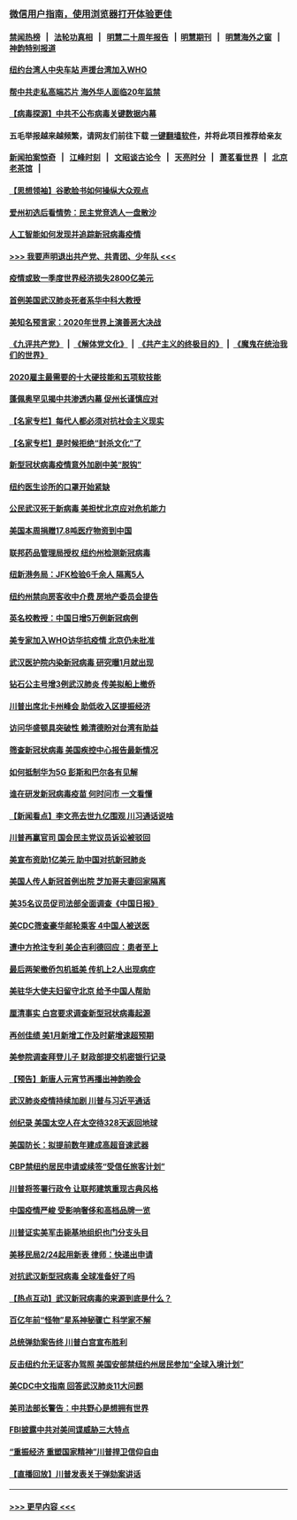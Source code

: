### [微信用户指南，使用浏览器打开体验更佳](https://github.com/gfw-breaker/banned-news1/blob/master/indexes/wechat-guide.md?t=0)
#### [禁闻热榜](热点新闻.md?t=0)  &nbsp;&nbsp;|&nbsp;&nbsp; [法轮功真相](https://github.com/gfw-breaker/truth/blob/master/README.md?t=0) &nbsp;&nbsp;|&nbsp;&nbsp; [明慧二十周年报告](https://github.com/gfw-breaker/mh-reports/blob/master/README.md?t=0) &nbsp;&nbsp;|&nbsp;&nbsp;[明慧期刊](https://github.com/gfw-breaker/mh-qikan) &nbsp;&nbsp;|&nbsp;&nbsp; [明慧海外之窗](https://github.com/gfw-breaker/mh-news/blob/master/README.md?t=0) &nbsp;&nbsp;|&nbsp;&nbsp; [神韵特别报道](https://github.com/gfw-breaker/mh-news/blob/master/shenyun.md?t=0)
#### [纽约台湾人中央车站  声援台湾加入WHO](../pages/nsc412/n11857757.md?t=02102233) 
#### [帮中共走私高端芯片 海外华人面临20年监禁](../pages/nsc412/n11855016.md?t=02102233) 
#### [【病毒探源】中共不公布病毒关键数据内幕](../pages/nsc412/n11856584.md?t=02102233) 
#### 五毛举报越来越频繁，请网友们前往下载 [一键翻墙软件](https://github.com/gfw-breaker/ssr-accounts)，并将此项目推荐给亲友
#### [新闻拍案惊奇](https://github.com/gfw-breaker/banned-news1/blob/master/pages/link4.md) &nbsp;&nbsp;|&nbsp;&nbsp; [江峰时刻](https://github.com/gfw-breaker/banned-news1/blob/master/pages/link4.md) &nbsp;&nbsp;|&nbsp;&nbsp; [文昭谈古论今](https://github.com/gfw-breaker/banned-news1/blob/master/pages/link4.md) &nbsp;&nbsp;|&nbsp;&nbsp; [天亮时分](https://github.com/gfw-breaker/banned-news1/blob/master/pages/link4.md) &nbsp;&nbsp;|&nbsp;&nbsp; [萧茗看世界](https://github.com/gfw-breaker/banned-news1/blob/master/pages/link4.md) &nbsp;&nbsp;|&nbsp;&nbsp; [北京老茶馆](https://github.com/gfw-breaker/banned-news1/blob/master/pages/link4.md) &nbsp;&nbsp;|&nbsp;&nbsp; 
#### [【思想领袖】谷歌脸书如何操纵大众观点](../pages/nsc412/n11680874.md?t=02102233) 
#### [爱州初选后看情势：民主党竞选人一盘散沙](../pages/nsc412/n11856557.md?t=02102233) 
#### [人工智能如何发现并追踪新冠病毒疫情](../pages/nsc412/n11856398.md?t=02102233) 
#### [>>> 我要声明退出共产党、共青团、少年队 <<<](https://github.com/begood0513/goodnews/blob/master/quit/letter.md) 
#### [疫情或致一季度世界经济损失2800亿美元](../pages/nsc412/n11855639.md?t=02102233) 
#### [首例美国武汉肺炎死者系华中科大教授](../pages/nsc412/n11855500.md?t=02102233) 
#### [美知名预言家：2020年世界上演善恶大决战](../pages/nsc412/n11855418.md?t=02102233) 
#### [《九评共产党》](https://github.com/begood0513/9ping.md/blob/master/README.md) &nbsp;|&nbsp; [《解体党文化》](../../../../jtdwh.md/blob/master/README.md)  &nbsp;|&nbsp; [《共产主义的终极目的》](../../../../gczydzjmd.md/blob/master/README.md) &nbsp;|&nbsp; [《魔鬼在统治我们的世界》](../../../../mgztzwmdsj.md/blob/master/README.md) 
#### [2020雇主最需要的十大硬技能和五项软技能](../pages/nsc412/n11850953.md?t=02102233) 
#### [蓬佩奥罕见揭中共渗透内幕 促州长谨慎应对](../pages/nsc412/n11854685.md?t=02102233) 
#### [【名家专栏】每代人都必须对抗社会主义现实](../pages/nsc412/n11831412.md?t=02102233) 
#### [【名家专栏】是时候拒绝“封杀文化”了](../pages/nsc412/n11814093.md?t=02102233) 
#### [新型冠状病毒疫情意外加剧中美“脱钩”](../pages/nsc412/n11854475.md?t=02102233) 
#### [纽约医生诊所的口罩开始紧缺](../pages/nsc412/n11853364.md?t=02102233) 
#### [公民武汉死于新病毒 美担忧北京应对危机能力](../pages/nsc412/n11854331.md?t=02102233) 
#### [美国本周捐赠17.8吨医疗物资到中国](../pages/nsc412/n11854269.md?t=02102233) 
#### [联邦药品管理局授权  纽约州检测新冠病毒](../pages/nsc412/n11853371.md?t=02102233) 
#### [纽新港务局：JFK检验6千余人  隔离5人](../pages/nsc412/n11853366.md?t=02102233) 
#### [纽约州禁向房客收中介费  房地产委员会提告](../pages/nsc412/n11853360.md?t=02102233) 
#### [英名校教授：中国日增5万例新冠病例](../pages/nsc412/n11854174.md?t=02102233) 
#### [美专家加入WHO访华抗疫情 北京仍未批准](../pages/nsc412/n11854043.md?t=02102233) 
#### [武汉医护院内染新冠病毒 研究曝1月就出现](../pages/nsc412/n11852928.md?t=02102233) 
#### [钻石公主号增3例武汉肺炎 传美拟船上撤侨](../pages/nsc412/n11853240.md?t=02102233) 
#### [川普出席北卡州峰会 助低收入区提振经济](../pages/nsc412/n11853232.md?t=02102233) 
#### [访问华盛顿具突破性 赖清德盼对台湾有助益](../pages/nsc412/n11853129.md?t=02102233) 
#### [筛查新冠状病毒 美国疾控中心报告最新情况](../pages/nsc412/n11853070.md?t=02102233) 
#### [如何抵制华为5G 彭斯和巴尔各有见解](../pages/nsc412/n11852535.md?t=02102233) 
#### [谁在研发新冠病毒疫苗 何时问市 一文看懂](../pages/nsc412/n11852840.md?t=02102233) 
#### [【新闻看点】李文亮去世九亿围观 川习通话说啥](../pages/nsc412/n11852360.md?t=02102233) 
#### [川普再赢官司 国会民主党议员诉讼被驳回](../pages/nsc412/n11852287.md?t=02102233) 
#### [美宣布资助1亿美元 助中国对抗新冠肺炎](../pages/nsc412/n11852531.md?t=02102233) 
#### [美国人传人新冠首例出院 芝加哥夫妻回家隔离](../pages/nsc412/n11852452.md?t=02102233) 
#### [美35名议员促司法部全面调查《中国日报》](../pages/nsc412/n11852435.md?t=02102233) 
#### [美CDC筛查豪华邮轮乘客 4中国人被送医](../pages/nsc412/n11852085.md?t=02102233) 
#### [遭中方抢注专利 美企吉利德回应：患者至上](../pages/nsc412/n11852037.md?t=02102233) 
#### [最后两架撤侨包机抵美 传机上2人出现病症](../pages/nsc412/n11852173.md?t=02102233) 
#### [美驻华大使夫妇留守北京 给予中国人帮助](../pages/nsc412/n11852165.md?t=02102233) 
#### [厘清事实 白宫要求调查新型冠状病毒起源](../pages/nsc412/n11852106.md?t=02102233) 
#### [再创佳绩 美1月新增工作及时薪增速超预期](../pages/nsc412/n11852174.md?t=02102233) 
#### [美参院调查拜登儿子 财政部提交机密银行记录](../pages/nsc412/n11851808.md?t=02102233) 
#### [【预告】新唐人元宵节再播出神韵晚会](../pages/nsc412/n11843192.md?t=02102233) 
#### [武汉肺炎疫情持续加剧 川普与习近平通话](../pages/nsc412/n11851613.md?t=02102233) 
#### [创纪录 美国太空人在太空待328天返回地球](../pages/nsc412/n11851266.md?t=02102233) 
#### [美国防长：拟提前数年建成高超音速武器](../pages/nsc412/n11850959.md?t=02102233) 
#### [CBP禁纽约居民申请或续签“受信任旅客计划”](../pages/nsc412/n11850857.md?t=02102233) 
#### [川普将签署行政令 让联邦建筑重现古典风格](../pages/nsc412/n11850654.md?t=02102233) 
#### [中国疫情严峻 受影响奢侈和高档品牌一览](../pages/nsc412/n11850319.md?t=02102233) 
#### [川普证实美军击毙基地组织也门分支头目](../pages/nsc412/n11850383.md?t=02102233) 
#### [美移民局2/24起用新表 律师：快递出申请](../pages/nsc412/n11848220.md?t=02102233) 
#### [对抗武汉新型冠病毒 全球准备好了吗](../pages/nsc412/n11850142.md?t=02102233) 
#### [【热点互动】武汉新冠病毒的来源到底是什么？](../pages/nsc412/n11849749.md?t=02102233) 
#### [百亿年前“怪物”星系神秘骤亡 科学家不解](../pages/nsc412/n11849863.md?t=02102233) 
#### [总统弹劾案告终 川普白宫宣布胜利](../pages/nsc412/n11849985.md?t=02102233) 
#### [反击纽约允无证客办驾照  美国安部禁纽约州居民参加“全球入境计划”](../pages/nsc412/n11849828.md?t=02102233) 
#### [美CDC中文指南 回答武汉肺炎11大问题](../pages/nsc412/n11849703.md?t=02102233) 
#### [美司法部长警告：中共野心是想拥有世界](../pages/nsc412/n11849769.md?t=02102233) 
#### [FBI披露中共对美间谍威胁三大特点](../pages/nsc412/n11849700.md?t=02102233) 
#### [“重振经济 重塑国家精神”川普捍卫信仰自由](../pages/nsc412/n11849641.md?t=02102233) 
#### [【直播回放】川普发表关于弹劾案讲话](../pages/nsc412/n11849472.md?t=02102233) 

----
#### [ >>> 更早内容 <<< ](../indexes/nsc412-earlier.md)
